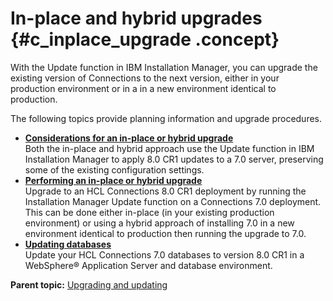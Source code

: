# In-place and hybrid upgrades {#c_inplace_upgrade .concept}

With the Update function in IBM Installation Manager, you can upgrade the existing version of Connections to the next version, either in your production environment or in a in a new environment identical to production.

The following topics provide planning information and upgrade procedures.

-   **[Considerations for an in-place or hybrid upgrade](../migrate/c_inplace_upgrade_considerations.md)**  
 Both the in-place and hybrid approach use the Update function in IBM Installation Manager to apply 8.0 CR1 updates to a 7.0 server, preserving some of the existing configuration settings.
-   **[Performing an in-place or hybrid upgrade](../migrate/t_upgrading_to_7.md)**  
 Upgrade to an HCL Connections 8.0 CR1 deployment by running the Installation Manager Update function on a Connections 7.0 deployment. This can be done either in-place \(in your existing production environment\) or using a hybrid approach of installing 7.0 in a new environment identical to production then running the upgrade to 7.0.
-   **[Updating databases](../migrate/t_update_databases-manual.md)**  
Update your HCL Connections 7.0 databases to version 8.0 CR1 in a WebSphere® Application Server and database environment.

**Parent topic:** [Upgrading and updating](../migrate/c_upgrade_migrate_overview.md)

